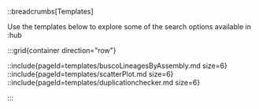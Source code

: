 <!--
Content to display at /search/templates
-->

::breadcrumbs[Templates]

Use the templates below to explore some of the search options available in :hub

:::grid{container direction="row"}

::include{pageId=templates/buscoLineagesByAssembly.md size=6}
::include{pageId=templates/scatterPlot.md size=6}
::include{pageId=templates/duplicationchecker.md size=6}

:::
